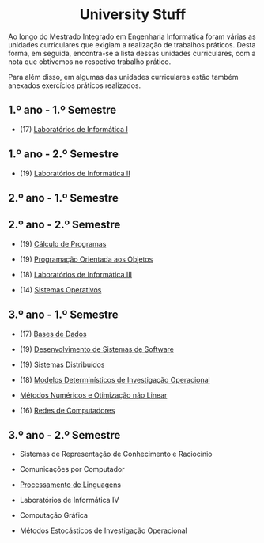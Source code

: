 <div align="center">
	<h1><strong>University Stuff</strong></h1>
</div>

Ao longo do Mestrado Integrado em Engenharia Informática foram várias as unidades curriculares que exigiam a realização de trabalhos práticos. Desta forma, em seguida, encontra-se a lista dessas unidades curriculares, com a nota que obtivemos no respetivo trabalho prático.

Para além disso, em algumas das unidades curriculares estão também anexados exercícios práticos realizados.

## 1.º ano - 1.º Semestre

  * (17) [Laboratórios de Informática I](https://github.com/catarinamachado/bomberman)

## 1.º ano - 2.º Semestre

  * (19)  [Laboratórios de Informática II](https://github.com/catarinamachado/roguelike)

## 2.º ano - 1.º Semestre

## 2.º ano - 2.º Semestre

  * (19) [Cálculo de Programas](https://github.com/catarinamachado/CP)

  * (19) [Programação Orientada aos Objetos](https://github.com/catarinamachado/JavaFactura)

  * (18) [Laboratórios de Informática III](https://github.com/catarinamachado/LI3)

  * (14) [Sistemas Operativos](https://github.com/catarinamachado/NPS)

## 3.º ano - 1.º Semestre

  * (17) [Bases de Dados](https://github.com/catarinamachado/Events-Workbench)

  * (19) [Desenvolvimento de Sistemas de Software](https://github.com/catarinamachado/uminho-miei/tree/master/3/DSS)

  * (19) [Sistemas Distribuídos](https://github.com/catarinamachado/Cloud-Management-Services)

  * (18) [Modelos Determinísticos de Investigação Operacional](https://github.com/catarinamachado/university-stuff/tree/master/3/MDIO)

  * [Métodos Numéricos e Otimização não Linear](https://github.com/catarinamachado/university-stuff/tree/master/3/MNONL)

  * (16) [Redes de Computadores](https://github.com/catarinamachado/university-stuff/tree/master/3/RC)


## 3.º ano - 2.º Semestre

  * Sistemas de Representação de Conhecimento e Raciocínio

  * Comunicações por Computador

  * [Processamento de Linguagens](https://github.com/catarinamachado/uminho-miei/tree/master/3/PL)

  * Laboratórios de Informática IV

  * Computação Gráfica

  * Métodos Estocásticos de Investigação Operacional

